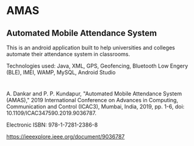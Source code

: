 # AMAS
## Automated Mobile Attendance System

This is an android application built to help universities and colleges automate their attendance system in classrooms.

Technologies used: Java, XML, GPS, Geofencing, Bluetooth Low Engery (BLE), IMEI, WAMP, MySQL, Android Studio

#

A. Dankar and P. P. Kundapur, "Automated Mobile Attendance System (AMAS)," 2019 International Conference on Advances in Computing, Communication and Control (ICAC3), Mumbai, India, 2019, pp. 1-6, doi: 10.1109/ICAC347590.2019.9036787.

Electronic ISBN: 978-1-7281-2386-8 

https://ieeexplore.ieee.org/document/9036787
